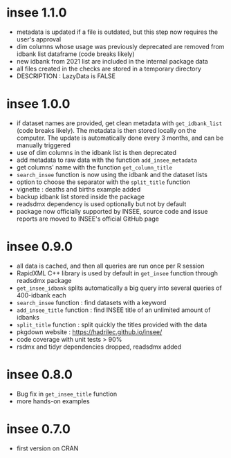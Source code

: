 # insee 1.1.0

* metadata is updated if a file is outdated, but this step now requires the user's approval
* dim columns whose usage was previously deprecated are removed from idbank list dataframe (code breaks likely) 
* new idbank from 2021 list are included in the internal package data
* all files created in the checks are stored in a temporary directory
* DESCRIPTION : LazyData is FALSE

# insee 1.0.0

* if dataset names are provided, get clean metadata with `get_idbank_list` (code breaks likely). The metadata is then stored locally on the computer. The update is automatically done every 3 months, and can be manually triggered
* use of dim columns in the idbank list is then deprecated
* add metadata to raw data with the function `add_insee_metadata`
* get columns' name with the function `get_column_title`
* `search_insee` function is now using the idbank and the dataset lists
* option to choose the separator with the `split_title` function
* vignette : deaths and births example added
* backup idbank list stored inside the package
* readsdmx dependency is used optionally but not by default
* package now officially supported by INSEE, source code and issue reports are moved to INSEE's official GitHub page

# insee 0.9.0

* all data is cached, and then all queries are run once per R session
* RapidXML C++ library is used by default in `get_insee` function through readsdmx package
* `get_insee_idbank` splits automatically a big query into several queries of 400-idbank each
* `search_insee` function : find datasets with a keyword
* `add_insee_title` function : find INSEE title of an unlimited amount of idbanks
* `split_title` function : split quickly the titles provided with the data
* pkgdown website : https://hadrilec.github.io/insee/
* code coverage with unit tests > 90%
* rsdmx and tidyr dependencies dropped, readsdmx added

# insee 0.8.0

* Bug fix in `get_insee_title` function
* more hands-on examples 

# insee 0.7.0

* first version on CRAN

